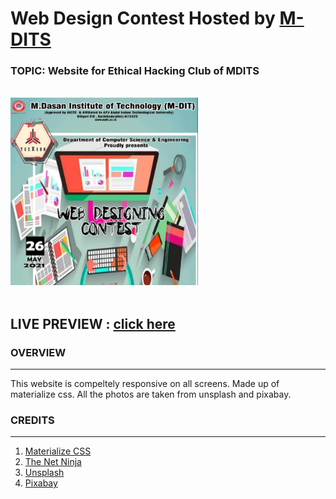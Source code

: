 # Web Design Contest Hosted by [M-DITS](http://mdit.ac.in/)

### **TOPIC**: Website for Ethical Hacking Club of MDITS

<br>

<img src="images/poster.png" width="300" height="300">
<br>
<br>

## LIVE PREVIEW : [click here]()

### OVERVIEW

---

This website is compeltely responsive on all screens. Made up of materialize css. All the photos are taken from unsplash and pixabay.

### CREDITS

---

1. [Materialize CSS](https://materializecss.com/)
2. [The Net Ninja](https://www.youtube.com/channel/UCW5YeuERMmlnqo4oq8vwUpg)
3. [Unsplash](https://unsplash.com/)
4. [Pixabay](https://pixabay.com/)

